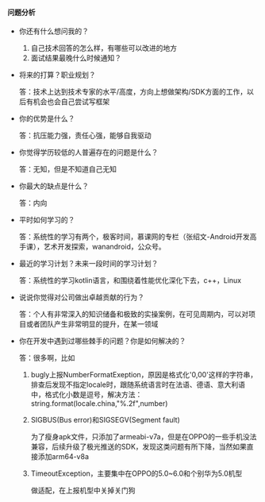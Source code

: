 #### 问题分析

- 你还有什么想问我的？

  1. 自己技术回答的怎么样，有哪些可以改进的地方
  2. 面试结果最晚什么时候通知？

- 将来的打算？职业规划？

  答：技术上达到技术专家的水平/高度，方向上想做架构/SDK方面的工作，以后有机会也会自己尝试写框架
  
- 你的优势是什么？

  答：抗压能力强，责任心强，能够自我驱动

- 你觉得学历较低的人普遍存在的问题是什么？

  答：无知，但是不知道自己无知

- 你最大的缺点是什么？

  答：内向

- 平时如何学习的？

  答：系统性的学习有两个，极客时间，慕课网的专栏（张绍文-Android开发高手课），艺术开发探索，wanandroid，公众号。

- 最近的学习计划？未来一段时间的学习计划？

  答：系统性的学习kotlin语言，和围绕着性能优化深化下去，c++，Linux

- 说说你觉得对公司做出卓越贡献的行为？

  答：个人有非常深入的知识储备和极致的实操案例，在可见周期内，可以对项目或者团队产生非常明显的提升，在某一领域

- 你在开发中遇到过哪些棘手的问题？你是如何解决的？

  答：很多啊，比如

  1. bugly上报NumberFormatExeption，原因是格式化'0,00'这样的字符串，排查后发现不指定locale时，跟随系统语言时在法语、德语、意大利语中，格式化小数是逗号，解决方法：string.format(locale.china,"%.2f",number)

  2. SIGBUS(Bus error)和SIGSEGV(Segment fault)

     为了瘦身apk文件，只添加了armeabi-v7a，但是在OPPO的一些手机没法兼容，后续升级了极光推送的SDK，发现这类问题有所下降，当然如果直接添加arm64-v8a

  3. TimeoutException，主要集中在OPPO的5.0~6.0和个别华为5.0机型

     做适配，在上报机型中关掉关门狗
